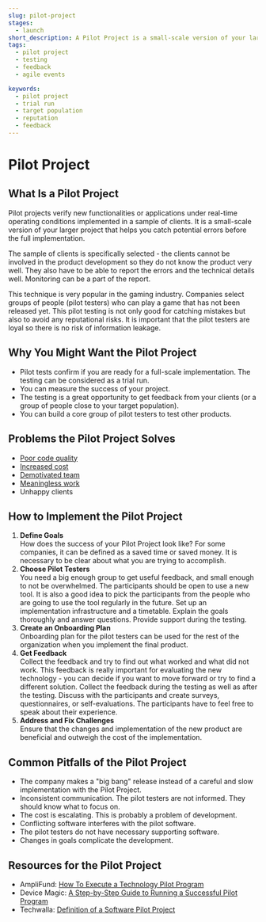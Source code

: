 ```yaml
---
slug: pilot-project
stages:
  - launch
short_description: A Pilot Project is a small-scale version of your larger project that helps you catch potential errors before the full implementation.
tags:
  - pilot project
  - testing
  - feedback
  - agile events

keywords:
  - pilot project
  - trial run
  - target population
  - reputation
  - feedback
---
```


# Pilot Project

## What Is a Pilot Project

Pilot projects verify new functionalities or applications under real-time operating conditions implemented in a sample of clients. It is a small-scale version of your larger project that helps you catch potential errors before the full implementation.

The sample of clients is specifically selected - the clients cannot be involved in the product development so they do not know the product very well. They also have to be able to report the errors and the technical details well. Monitoring can be a part of the report.

This technique is very popular in the gaming industry. Companies select groups of people (pilot testers) who can play a game that has not been released yet. This pilot testing is not only good for catching mistakes but also to avoid any reputational risks. It is important that the pilot testers are loyal so there is no risk of information leakage.

## Why You Might Want the Pilot Project

- Pilot tests confirm if you are ready for a full-scale implementation. The testing can be considered as a trial run.
- You can measure the success of your project.
- The testing is a great opportunity to get feedback from your clients (or a group of people close to your target population).
- You can build a core group of pilot testers to test other products.

## Problems the Pilot Project Solves

- [Poor code quality](/problems/poor-code-quality)
- [Increased cost](/problems/increased-cost)
- [Demotivated team](/problems/demotivated-team)
- [Meaningless work](/problems/meaningless-work)
- Unhappy clients

## How to Implement the Pilot Project

1.  **Define Goals**  
    How does the success of your Pilot Project look like? For some companies, it can be defined as a saved time or saved money. It is necessary to be clear about what you are trying to accomplish.
2.  **Choose Pilot Testers**  
    You need a big enough group to get useful feedback, and small enough to not be overwhelmed. The participants should be open to use a new tool. It is also a good idea to pick the participants from the people who are going to use the tool regularly in the future. Set up an implementation infrastructure and a timetable. Explain the goals thoroughly and answer questions. Provide support during the testing.
3.  **Create an Onboarding Plan**  
    Onboarding plan for the pilot testers can be used for the rest of the organization when you implement the final product.
4.  **Get Feedback**  
    Collect the feedback and try to find out what worked and what did not work. This feedback is really important for evaluating the new technology - you can decide if you want to move forward or try to find a different solution. Collect the feedback during the testing as well as after the testing. Discuss with the participants and create surveys, questionnaires, or self-evaluations. The participants have to feel free to speak about their experience.
5.  **Address and Fix Challenges**  
    Ensure that the changes and implementation of the new product are beneficial and outweigh the cost of the implementation.

## Common Pitfalls of the Pilot Project

- The company makes a "big bang" release instead of a careful and slow implementation with the Pilot Project.
- Inconsistent communication. The pilot testers are not informed. They should know what to focus on.
- The cost is escalating. This is probably a problem of development.
- Conflicting software interferes with the pilot software.
- The pilot testers do not have necessary supporting software.
- Changes in goals complicate the development.

## Resources for the Pilot Project

- AmpliFund: [How To Execute a Technology Pilot Program](https://www.streamlinksoftware.com/amplifund/blog/how-to-execute-a-technology-pilot-program)
- Device Magic: [A Step-by-Step Guide to Running a Successful Pilot Program](https://blog.devicemagic.com/step-by-step-guide-to-running-a-pilot-program)
- Techwalla: [Definition of a Software Pilot Project](https://www.techwalla.com/articles/definition-of-a-software-pilot-project)

